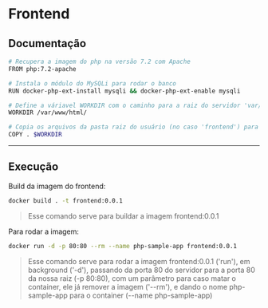 # Frontend

## Documentação

```sh
# Recupera a imagem do php na versão 7.2 com Apache
FROM php:7.2-apache

# Instala o módulo do MySQLi para rodar o banco
RUN docker-php-ext-install mysqli && docker-php-ext-enable mysqli

# Define a váriavel WORKDIR com o caminho para a raiz do servidor 'var/www/html'
WORKDIR /var/www/html/

# Copia os arquivos da pasta raiz do usuário (no caso 'frontend') para a pasta raiz do servidor ('var/www/html')
COPY . $WORKDIR
```

---

## Execução

Build da imagem do frontend:

```sh
docker build . -t frontend:0.0.1
```
> Esse comando serve para buildar a imagem frontend:0.0.1

Para rodar a imagem:
```sh
docker run -d -p 80:80 --rm --name php-sample-app frontend:0.0.1
```
> Esse comando serve para rodar a imagem frontend:0.0.1 ('run'), em background ('-d'), passando da porta 80 do servidor para a porta 80 da nossa raiz (-p 80:80), com um parâmetro para caso matar o container, ele já remover a imagem ('--rm'), e dando o nome php-sample-app para o container (--name php-sample-app)
